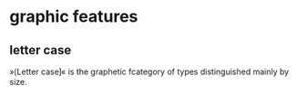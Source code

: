 # graphic features

## letter case

»⟮Letter case⟯« is the graphetic fcategory of types distinguished mainly by size.